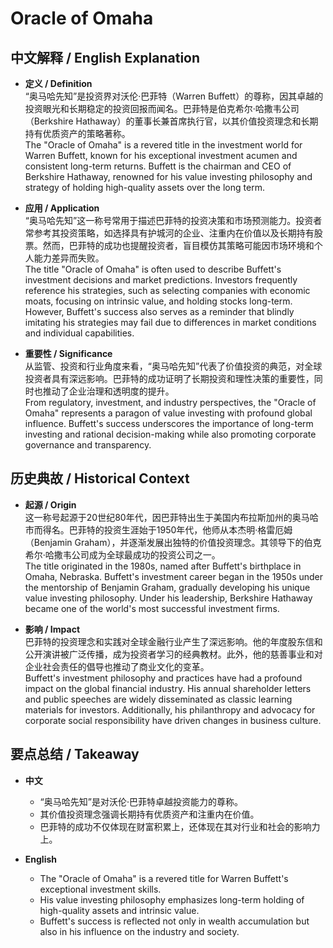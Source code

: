 # Oracle of Omaha

## 中文解释 / English Explanation

* **定义 / Definition**  
  “奥马哈先知”是投资界对沃伦·巴菲特（Warren Buffett）的尊称，因其卓越的投资眼光和长期稳定的投资回报而闻名。巴菲特是伯克希尔·哈撒韦公司（Berkshire Hathaway）的董事长兼首席执行官，以其价值投资理念和长期持有优质资产的策略著称。  
  The "Oracle of Omaha" is a revered title in the investment world for Warren Buffett, known for his exceptional investment acumen and consistent long-term returns. Buffett is the chairman and CEO of Berkshire Hathaway, renowned for his value investing philosophy and strategy of holding high-quality assets over the long term.

* **应用 / Application**  
  “奥马哈先知”这一称号常用于描述巴菲特的投资决策和市场预测能力。投资者常参考其投资策略，如选择具有护城河的企业、注重内在价值以及长期持有股票。然而，巴菲特的成功也提醒投资者，盲目模仿其策略可能因市场环境和个人能力差异而失败。  
  The title "Oracle of Omaha" is often used to describe Buffett's investment decisions and market predictions. Investors frequently reference his strategies, such as selecting companies with economic moats, focusing on intrinsic value, and holding stocks long-term. However, Buffett's success also serves as a reminder that blindly imitating his strategies may fail due to differences in market conditions and individual capabilities.

* **重要性 / Significance**  
  从监管、投资和行业角度来看，“奥马哈先知”代表了价值投资的典范，对全球投资者具有深远影响。巴菲特的成功证明了长期投资和理性决策的重要性，同时也推动了企业治理和透明度的提升。  
  From regulatory, investment, and industry perspectives, the "Oracle of Omaha" represents a paragon of value investing with profound global influence. Buffett's success underscores the importance of long-term investing and rational decision-making while also promoting corporate governance and transparency.

## 历史典故 / Historical Context

* **起源 / Origin**  
  这一称号起源于20世纪80年代，因巴菲特出生于美国内布拉斯加州的奥马哈市而得名。巴菲特的投资生涯始于1950年代，他师从本杰明·格雷厄姆（Benjamin Graham），并逐渐发展出独特的价值投资理念。其领导下的伯克希尔·哈撒韦公司成为全球最成功的投资公司之一。  
  The title originated in the 1980s, named after Buffett's birthplace in Omaha, Nebraska. Buffett's investment career began in the 1950s under the mentorship of Benjamin Graham, gradually developing his unique value investing philosophy. Under his leadership, Berkshire Hathaway became one of the world's most successful investment firms.

* **影响 / Impact**  
  巴菲特的投资理念和实践对全球金融行业产生了深远影响。他的年度股东信和公开演讲被广泛传播，成为投资者学习的经典教材。此外，他的慈善事业和对企业社会责任的倡导也推动了商业文化的变革。  
  Buffett's investment philosophy and practices have had a profound impact on the global financial industry. His annual shareholder letters and public speeches are widely disseminated as classic learning materials for investors. Additionally, his philanthropy and advocacy for corporate social responsibility have driven changes in business culture.

## 要点总结 / Takeaway

* **中文**  
  - “奥马哈先知”是对沃伦·巴菲特卓越投资能力的尊称。  
  - 其价值投资理念强调长期持有优质资产和注重内在价值。  
  - 巴菲特的成功不仅体现在财富积累上，还体现在其对行业和社会的影响力上。

* **English**  
  - The "Oracle of Omaha" is a revered title for Warren Buffett's exceptional investment skills.  
  - His value investing philosophy emphasizes long-term holding of high-quality assets and intrinsic value.  
  - Buffett's success is reflected not only in wealth accumulation but also in his influence on the industry and society.